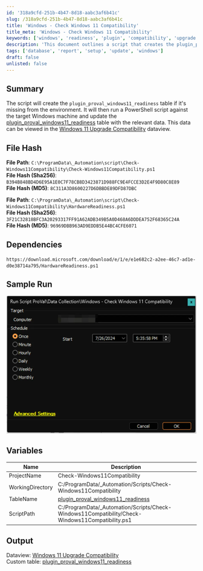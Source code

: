 ```yaml
---
id: '318a9cfd-251b-4b47-8d18-aabc3af6b41c'
slug: /318a9cfd-251b-4b47-8d18-aabc3af6b41c
title: 'Windows - Check Windows 11 Compatibility'
title_meta: 'Windows - Check Windows 11 Compatibility'
keywords: ['windows', 'readiness', 'plugin', 'compatibility', 'upgrade']
description: 'This document outlines a script that creates the plugin_proval_windows11_readiness table if it does not exist. It runs a PowerShell script on a target Windows machine to update this table with relevant data, which can be viewed in the Windows 11 Upgrade Compatibility dataview.'
tags: ['database', 'report', 'setup', 'update', 'windows']
draft: false
unlisted: false
---
```


## Summary

The script will create the `plugin_proval_windows11_readiness` table if it's missing from the environment. It will then run a PowerShell script against the target Windows machine and update the [plugin_proval_windows11_readiness](/docs/74cca89e-effd-4af7-a73a-53a30b91c8a7) table with the relevant data. This data can be viewed in the [Windows 11 Upgrade Compatibility](/docs/36ca4c95-af9e-443b-8fe5-33e910107650) dataview.

## File Hash
**File Path**: `C:\ProgramData\_Automation\script\Check-Windows11Compatibility\Check-Windows11Compatibility.ps1`  
**File Hash (Sha256)**: `B394B848BD4D6E95A1E0C7F78CB8D3423871D988FC9E4FCCE3D2E4F9D80C8E89`  
**File Hash (MD5)**: `8C311A3D8600227D6DBBDE89DFD87DBC`

**File Path**: `C:\ProgramData\_Automation\script\Check-Windows11Compatibility\HardwareReadiness.ps1`  
**File Hash (Sha256)**: `3F21C32818BFC3A20293317FF91A62ADB349B5A0D468A6DDDEA752F68365C24A`  
**File Hash (MD5)**: `96969DBB963AD9EDDB5E44BC4CFE6071`

## Dependencies
`https://download.microsoft.com/download/e/1/e/e1e682c2-a2ee-46c7-ad1e-d0e38714a795/HardwareReadiness.ps1`

## Sample Run

![Sample Run](../../../static/img/docs/318a9cfd-251b-4b47-8d18-aabc3af6b41c/image_1.webp)

## Variables

| Name                | Description                                                                                      |
|---------------------|--------------------------------------------------------------------------------------------------|
| ProjectName         | Check-Windows11Compatibility                                                                     |
| WorkingDirectory     | C:/ProgramData/_Automation/Scripts/Check-Windows11Compatibility                                 |
| TableName           | [plugin_proval_windows11_readiness](/docs/74cca89e-effd-4af7-a73a-53a30b91c8a7)             |
| ScriptPath          | C:/ProgramData/_Automation/Scripts/Check-Windows11Compatibility/Check-Windows11Compatibility.ps1 |

## Output

Dataview: [Windows 11 Upgrade Compatibility](/docs/36ca4c95-af9e-443b-8fe5-33e910107650)  
Custom table: [plugin_proval_windows11_readiness](/docs/74cca89e-effd-4af7-a73a-53a30b91c8a7)